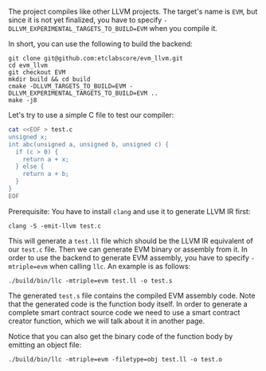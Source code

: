 The project compiles like other LLVM projects. The target's name is `EVM`, but since it is not yet finalized, you have to specify `-DLLVM_EXPERIMENTAL_TARGETS_TO_BUILD=EVM` when you compile it.

In short,  you can use the following to build the backend:
```
git clone git@github.com:etclabscore/evm_llvm.git
cd evm_llvm
git checkout EVM
mkdir build && cd build
cmake -DLLVM_TARGETS_TO_BUILD=EVM -DLLVM_EXPERIMENTAL_TARGETS_TO_BUILD=EVM ..
make -j8
```

Let's try to use a simple C file to test our compiler:
```sh
cat <<EOF > test.c
unsigned x;
int abc(unsigned a, unsigned b, unsigned c) {
  if (c > 0) {
    return a + x;
  } else {
    return a + b;
  }
}
EOF
```

Prerequisite: You have to install `clang` and use it to generate LLVM IR first:
```
clang -S -emit-llvm test.c
```

This will generate a `test.ll` file which should be the LLVM IR equivalent of our `test.c` file. Then we can generate EVM binary or assembly from it. In order to use the backend to generate EVM assembly, you have to specify `-mtriple=evm` when calling `llc`. An example is as follows:
```
./build/bin/llc -mtriple=evm test.ll -o test.s
```

The generated `test.s` file contains the compiled EVM assembly code. Note that the generated code is the function body itself. In order to generate a complete smart contract source code we need to use a smart contract creator function, which we will talk about it in another page.

Notice that you can also get the binary code of the function body by emitting an object file:
```
./build/bin/llc -mtriple=evm -filetype=obj test.ll -o test.o
```

